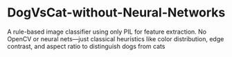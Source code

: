 # DogVsCat-without-Neural-Networks
A rule-based image classifier using only PIL for feature extraction. No OpenCV or neural nets—just classical heuristics like color distribution, edge contrast, and aspect ratio to distinguish dogs from cats

